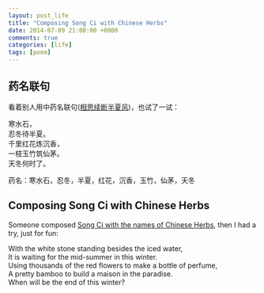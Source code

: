 ```yaml
---
layout: post_life
title: "Composing Song Ci with Chinese Herbs"
date: 2014-07-09 21:00:00 +0800
comments: true
categories: [life]
tags: [poem]
---
```


## 药名联句


看着别人用中药名联句([相思续断半夏风])，也试了一试：

寒水石，  
忍冬待半夏。  
千里红花炼沉香，  
一枝玉竹筑仙茅。  
天冬何时了。  

药名：寒水石，忍冬，半夏，红花，沉香，玉竹，仙茅，天冬


## Composing Song Ci with Chinese Herbs

Someone composed [Song Ci with the names of Chinese Herbs][相思续断半夏风], then I had a try, just for fun:

With the white stone standing besides the iced water,  
It is waiting for the mid-summer in this winter.  
Using thousands of the red flowers to make a bottle of perfume,  
A pretty bamboo to build a maison in the paradise.  
When will be the end of this winter?  


[相思续断半夏风]: http://www.douban.com/note/368114269/
